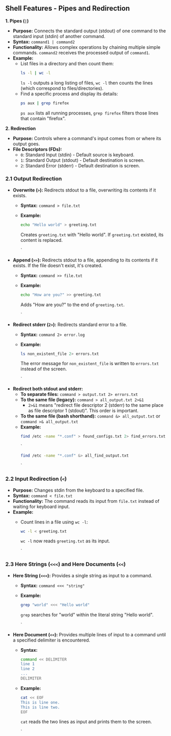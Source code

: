 ## Shell Features - Pipes and Redirection

**1. Pipes (`|`)**

*   **Purpose:** Connects the standard output (stdout) of one command to the standard input (stdin) of another command.
*   **Syntax:** `command1 | command2`
*   **Functionality:** Allows complex operations by chaining multiple simple commands. `command2` receives the processed output of `command1`.
*   **Example:**
    *   List files in a directory and then count them:
        ```bash
        ls -l | wc -l
        ```
        `ls -l` outputs a long listing of files, `wc -l` then counts the lines (which correspond to files/directories).
    *   Find a specific process and display its details:
        ```bash
        ps aux | grep firefox
        ```
        `ps aux` lists all running processes, `grep firefox` filters those lines that contain "firefox".

**2. Redirection**

*   **Purpose:** Controls where a command's input comes from or where its output goes.
*   **File Descriptors (FDs):**
    *   `0`: Standard Input (stdin) - Default source is keyboard.
    *   `1`: Standard Output (stdout) - Default destination is screen.
    *   `2`: Standard Error (stderr) - Default destination is screen.

### 2.1 Output Redirection

*   **Overwrite (`>`):** Redirects stdout to a file, overwriting its contents if it exists.
    *   **Syntax:** `command > file.txt`
    *   **Example:**
        ```bash
        echo "Hello world" > greeting.txt
        ```
        Creates `greeting.txt` with "Hello world". If `greeting.txt` existed, its content is replaced.
        
        `
*   **Append (`>>`):** Redirects stdout to a file, appending to its contents if it exists. If the file doesn't exist, it's created.
    *   **Syntax:** `command >> file.txt`
    *   **Example:**
        ```bash
        echo "How are you?" >> greeting.txt
        ```
        Adds "How are you?" to the end of `greeting.txt`.
        
        `
*   **Redirect stderr (`2>`):** Redirects standard error to a file.
    *   **Syntax:** `command 2> error.log`
    *   **Example:**
        ```bash
        ls non_existent_file 2> errors.txt
        ```
        The error message for `non_existent_file` is written to `errors.txt` instead of the screen.
        
        `
*   **Redirect both stdout and stderr:**
    *   **To separate files:** `command > output.txt 2> errors.txt`
    *   **To the same file (legacy):** `command > all_output.txt 2>&1`
        *   `2>&1` means "redirect file descriptor 2 (stderr) to the same place as file descriptor 1 (stdout)". This order is important.
    *   **To the same file (bash shorthand):** `command &> all_output.txt` or `command >& all_output.txt`
    *   **Example:**
        ```bash
        find /etc -name "*.conf" > found_configs.txt 2> find_errors.txt
        ```
        `
        ```bash
        find /etc -name "*.conf" &> all_find_output.txt
        ```
        `

### 2.2 Input Redirection (`<`)

*   **Purpose:** Changes stdin from the keyboard to a specified file.
*   **Syntax:** `command < file.txt`
*   **Functionality:** The command reads its input from `file.txt` instead of waiting for keyboard input.
*   **Example:**
    *   Count lines in a file using `wc -l`:
        ```bash
        wc -l < greeting.txt
        ```
        `wc -l` now reads `greeting.txt` as its input.
        
        `

### 2.3 Here Strings (`<<<`) and Here Documents (`<<`)

*   **Here String (`<<<`):** Provides a single string as input to a command.
    *   **Syntax:** `command <<< "string"`
    *   **Example:**
        ```bash
        grep "world" <<< "Hello world"
        ```
        `grep` searches for "world" within the literal string "Hello world".
        
        `
*   **Here Document (`<<`):** Provides multiple lines of input to a command until a specified delimiter is encountered.
    *   **Syntax:**
        ```bash
        command << DELIMITER
        line 1
        line 2
        ...
        DELIMITER
        ```
    *   **Example:**
        ```bash
        cat << EOF
        This is line one.
        This is line two.
        EOF
        ```
        `cat` reads the two lines as input and prints them to the screen.
        
        `
